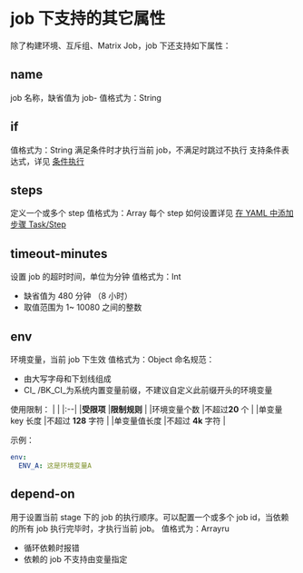 # job 下支持的其它属性

除了构建环境、互斥组、Matrix Job，job 下还支持如下属性：
 
## name

job 名称，缺省值为 job-<jobNum>
值格式为：String
	
## if

值格式为：String
满足条件时才执行当前 job，不满足时跳过不执行
支持条件表达式，详见 [条件执行](../09-conditional-execution/01-control-point.md)
  
## steps

定义一个或多个 step
值格式为：Array<Step>
每个 step 如何设置详见 [在 YAML 中添加步骤 Task/Step](../04-steps/)
 
 
## timeout-minutes

设置  job 的超时时间，单位为分钟
值格式为：Int
- 缺省值为 480 分钟 （8 小时）
- 取值范围为 1~ 10080 之间的整数

## env

环境变量，当前 job 下生效
值格式为：Object
命名规范：
- 由大写字母和下划线组成
- CI_ /BK_CI_为系统内置变量前缀，不建议自定义此前缀开头的环境变量


使用限制：
| |
|:--|
|**受限项** |**限制规则** |
|环境变量个数 |不超过**20** 个 |
|单变量 key 长度 |不超过 **128** 字符 |
|单变量值长度 |不超过 **4k** 字符 |



示例：

```yml
env:
  ENV_A: 这是环境变量A
```
 
## depend-on

用于设置当前 stage 下的 job 的执行顺序。可以配置一个或多个 job id，当依赖的所有 job 执行完毕时，才执行当前 job。
值格式为：Arrayru
- 循环依赖时报错
- 依赖的 job 不支持由变量指定
